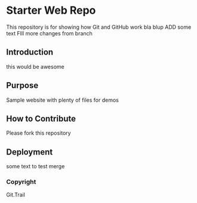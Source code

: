 # Starter Web Repo

This repository is for showing how Git and GitHub work
bla blup ADD some text
FIll more changes from branch

## Introduction

this would be awesome

## Purpose

Sample website with plenty of files for demos

## How to Contribute

Please fork this repository

## Deployment

some text to test merge

### Copyright

Git.Trail